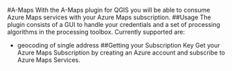 #A-Maps
With the A-Maps plugin for QGIS you will be able to consume Azure Maps services with your Azure Maps subscription.
##Usage
The plugin consists of a GUI to handle your credentials and a set of processing algorithms in the processing toolbox.
Currently supported are:
* geocoding of single address
##Getting your Subscription Key
Get your Azure Maps Subscription by creating an Azure account and subscribe to Azure Maps Services.

